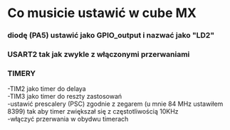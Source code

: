# Co musicie ustawić w cube MX
### diodę (PA5) ustawić jako GPIO_output i nazwać jako "LD2"
### USART2 tak jak zwykle z włączonymi przerwaniami
### TIMERY
-TIM2 jako timer do delaya<br>
-TIM3 jako timer do reszty zastosowań<br>
-ustawić prescalery (PSC) zgodnie z zegarem (u mnie 84 MHz ustawiłem 8399) tak aby timer zwiększał się z częstotliwością 10KHz<br>
-włączyć przerwania w obydwu timerach